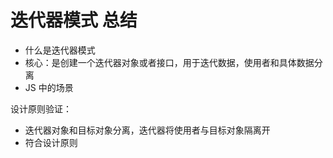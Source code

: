 # 迭代器模式 总结

- 什么是迭代器模式
- 核心：是创建一个迭代器对象或者接口，用于迭代数据，使用者和具体数据分离
- JS 中的场景

设计原则验证：

- 迭代器对象和目标对象分离，迭代器将使用者与目标对象隔离开
- 符合设计原则
